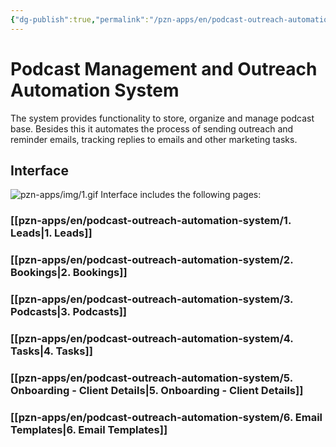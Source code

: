 ```yaml
---
{"dg-publish":true,"permalink":"/pzn-apps/en/podcast-outreach-automation-system/podcast-management-and-outreach-automation-system/"}
---
```


# Podcast Management and Outreach Automation System

The system provides functionality to store, organize and manage podcast base. Besides this it automates the process of sending outreach and reminder emails, tracking replies to emails and other marketing tasks.

## Interface


![pzn-apps/img/1.gif](/img/user/pzn-apps/img/1.gif)
Interface includes the following pages:
### [[pzn-apps/en/podcast-outreach-automation-system/1. Leads\|1. Leads]]
### [[pzn-apps/en/podcast-outreach-automation-system/2. Bookings\|2. Bookings]]
### [[pzn-apps/en/podcast-outreach-automation-system/3. Podcasts\|3. Podcasts]]
### [[pzn-apps/en/podcast-outreach-automation-system/4. Tasks\|4. Tasks]]
### [[pzn-apps/en/podcast-outreach-automation-system/5. Onboarding - Client Details\|5. Onboarding - Client Details]]
### [[pzn-apps/en/podcast-outreach-automation-system/6. Email Templates\|6. Email Templates]]

